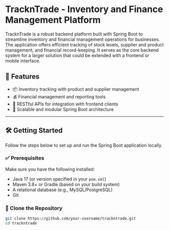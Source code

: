 # TracknTrade - Inventory and Finance Management Platform

TracknTrade is a robust backend platform built with Spring Boot to streamline inventory and financial management operations for businesses. The application offers efficient tracking of stock levels, supplier and product management, and financial record-keeping. It serves as the core backend system for a larger solution that could be extended with a frontend or mobile interface.

## 🚀 Features

- 📦 Inventory tracking with product and supplier management
- 💰 Financial management and reporting tools
- 🔌 RESTful APIs for integration with frontend clients
- 🧱 Scalable and modular Spring Boot architecture

---

## 🛠️ Getting Started

Follow the steps below to set up and run the Spring Boot application locally.

### ✅ Prerequisites

Make sure you have the following installed:

- Java 17 (or version specified in your `pom.xml`)
- Maven 3.8+ or Gradle (based on your build system)
- A relational database (e.g., MySQL/PostgreSQL)
- Git

### 📂 Clone the Repository

```bash
git clone https://github.com/your-username/trackntrade.git
cd trackntrade
